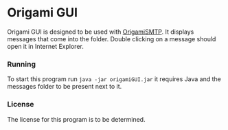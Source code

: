 # Origami GUI

Origami GUI is designed to be used with [OrigamiSMTP][1].  It displays messages that come into the folder.  Double clicking on
a message should open it in Internet Explorer.

### Running

To start this program run `java -jar origamiGUI.jar` it requires Java and the messages folder to be present next to it.

### License

The license for this program is to be determined.

[1]:https://github.com/travispessetto/origamismtp